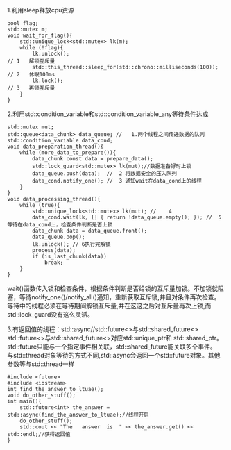 1.利用sleep释放cpu资源  

    bool flag;
    std::mutex m;
    void wait_for_flag(){
        std::unique_lock<std::mutex> lk(m);
        while (!flag){
            lk.unlock();                                                 //	1	解锁互斥量
            std::this_thread::sleep_for(std::chrono::milliseconds(100)); //	2	休眠100ms
            lk.lock();                                                   //	3	再锁互斥量
        }
    }
    
 2.利用std::condition_variable和std::condition_variable_any等待条件达成  
  
    std::mutex mut;
    std::queue<data_chunk> data_queue; //	1.两个线程之间传递数据的队列
    std::condition_variable data_cond;
    void data_preparation_thread(){
        while (more_data_to_prepare()){
            data_chunk const data = prepare_data();
            std::lock_guard<std::mutex> lk(mut);//数据准备好时上锁
            data_queue.push(data);  //	2 将数据安全的压入队列
            data_cond.notify_one(); //	3 通知wait在data_cond上的线程
        }
    }
    void data_processing_thread(){
        while (true){
            std::unique_lock<std::mutex> lk(mut); //	4
            data_cond.wait(lk, [] { return !data_queue.empty(); }); //	5 等待在data_cond上，检查条件判断是否上锁
            data_chunk data = data_queue.front();
            data_queue.pop();
            lk.unlock(); //	6执行完解锁
            process(data);
            if (is_last_chunk(data))
                break;
        }
    }
    
wait()函数传入锁和检查条件，根据条件判断是否给锁的互斥量加锁。不加锁就阻塞，等待notify_one()/notify_all()通知，重新获取互斥锁,并且对条件再次检查。  
等待中的线程必须在等待期间解锁互斥量,并在这这之后对互斥量再次上锁,而std::lock_guard没有这么灵活。  

3.有返回值的线程：std::async//std::future<>与std::shared_future<>  
std::future<>与std::shared_future<>对应std::unique_ptr和	std::shared_ptr。  
std::future只能与一个指定事件相关联，std::shared_future能关联多个事件。  
与std::thread对象等待的方式不同,std::async会返回一个std::future对象。其他参数等与std::thread一样

    #include <future>
    #include <iostream>
    int find_the_answer_to_ltuae();
    void do_other_stuff();
    int main(){
        std::future<int> the_answer = std::async(find_the_answer_to_ltuae);//线程开启
        do_other_stuff();
        std::cout << "The	answer	is	" << the_answer.get() << std::endl;//获得返回值
    }
